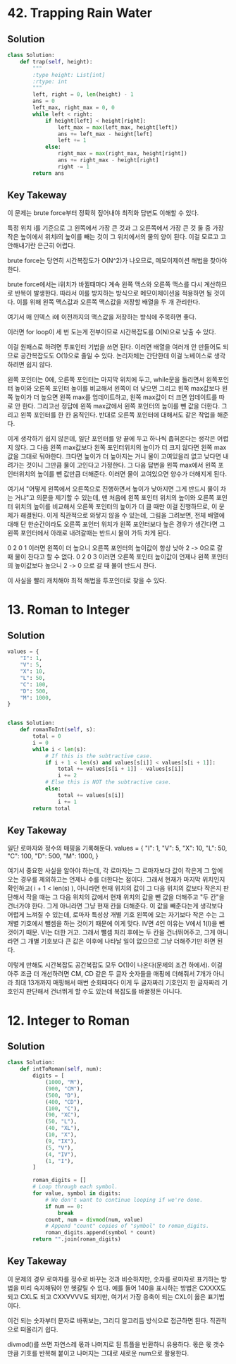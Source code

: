 
# 42. Trapping Rain Water

## Solution
```python
class Solution:
    def trap(self, height):
        """
        :type height: List[int]
        :rtype: int
        """
        left, right = 0, len(height) - 1
        ans = 0
        left_max, right_max = 0, 0
        while left < right:
            if height[left] < height[right]:
                left_max = max(left_max, height[left])
                ans += left_max - height[left]
                left += 1
            else:
                right_max = max(right_max, height[right])
                ans += right_max - height[right]
                right -= 1
        return ans
```

## Key Takeway
이 문제는 brute force부터 정확히 짚어내야 최적화 답변도 이해할 수 있다.

특정 위치 i를 기준으로 그 왼쪽에서 가장 큰 것과 그 오른쪽에서 가장 큰 것 둘 중
가장 작은 높이에서 위치i의 높이를 빼는 것이 그 위치에서의 물의 양이 된다. 이걸 모르고 고안해내기란 은근히 어렵다.

brute force는 당연히 시간복잡도가 O(N^2)가 나오므로, 메모이제이션 해법을 찾아야 한다.

brute force에서는 i위치가 바뀔때마다 계속 왼쪽 맥스와 오른쪽 맥스를 다시 계산하므로 반복이 발생한다. 따라서 이를 방지하는 방식으로
메모이제이션을 적용하면 될 것이다. 이를 위해 왼쪽 맥스값과 오른쪽 맥스값을 저장할 배열을 두 개 관리한다.

여기서 매 인덱스 i에 이전까지의 맥스값을 저장하는 방식에 주목하면 좋다.

이러면 for loop이 세 번 도는게 전부이므로 시간복잡도를 O(N)으로 낮출 수 있다.

이걸 원패스로 하려면 투포인터 기법을 쓰면 된다. 이러면 배열을 여러개 안 만들어도 되므로 공간복잡도도 O(1)으로 줄일 수 있다.
논리자체는 간단한데 이걸 노베이스로 생각하려면 쉽지 않다. 

왼쪽 포인터는 0에, 오른쪽 포인터는 마지막 위치에 두고,
while문을 돌리면서 왼쪽포인터 높이와 오른쪽 포인터 높이를 비교해서 왼쪽이 더 낮으면 그리고 왼쪽 max값보다 왼쪽 높이가 더 높으면 왼쪽 max를 업데이트하고, 
왼쪽 max값이 더 크면 업데이트를 따로 안 한다. 그리고선 정답에 왼쪽 max값에서 왼쪽 포인터의 높이를 뺀 값을 더한다. 
그리고 왼쪽 포인터를 한 칸 움직인다.
반대로 오른쪽 포인터에 대해서도 같은 작업을 해준다.

이게 생각하기 쉽지 않은데, 일단 포인터를 양 끝에 두고 하나씩 좁혀온다는 생각은 어렵지 않다.
그 다음 왼쪽 max값보다 왼쪽 포인터위치의 높이가 더 크지 않다면 왼쪽 max값을 그대로 둬야한다. 크다면 높이가 더 높아지는 거니 물이 고여있을리 없고
낮다면 내려가는 것이니 그만큼 물이 고인다고 가정한다. 그 다음 답변을 왼쪽 max에서 왼쪽 포인터위치의 높이를 뺀 값만큼 더해준다.
이러면 물이 고여있으면 양수가 더해지게 된다.

여기서 "어떻게 왼쪽에서 오른쪽으로 진행하면서 높이가 낮아지면 그게 반드시 물이 차는 거냐"고 의문을 제기할 수 있는데,
맨 처음에 왼쪽 포인터 위치의 높이와 오른쪽 포인터 위치의 높이를 비교해서 오른쪽 포인터의 높이가 더 클 때만 이걸 진행하므로,
이 문제가 해결된다. 이게 직관적으로 와닿지 않을 수 있는데, 그림을 그려보면, 전체 배열에 대해 단 한순간이라도 오른쪽 포인터 위치가
왼쪽 포인터보다 높은 경우가 생긴다면 그 왼쪽 포인터에서 아래로 내려갈때는 반드시 물이 가득  차게 된다.

0 2 0 1  이러면 왼쪽이 더 높으니 오른쪽 포인터의 높이값이 항상 낮아 2 -> 0으로 갈 때 물이 찬다고 할 수 없다.
0 2 0 3 이러면 오른쪽 포인터 높이값이 언제나 왼쪽 포인터의 높이값보다 높으니 2 -> 0 으로 갈 때 물이 반드시 찬다.

이 사실을 빨리 캐치해야 최적 해법을 투포인터로 찾을 수 있다.


# 13. Roman to Integer

## Solution
```python
values = {
    "I": 1,
    "V": 5,
    "X": 10,
    "L": 50,
    "C": 100,
    "D": 500,
    "M": 1000,
}


class Solution:
    def romanToInt(self, s):
        total = 0
        i = 0
        while i < len(s):
            # If this is the subtractive case.
            if i + 1 < len(s) and values[s[i]] < values[s[i + 1]]:
                total += values[s[i + 1]] - values[s[i]]
                i += 2
            # Else this is NOT the subtractive case.
            else:
                total += values[s[i]]
                i += 1
        return total

```

## Key Takeway
일단 로마자와 정수의 매핑을 기록해둔다.
values = {
    "I": 1,
    "V": 5,
    "X": 10,
    "L": 50,
    "C": 100,
    "D": 500,
    "M": 1000,
}

여기서 중요한 사실을 알아야 하는데, 각 로마자는 그 로마자보다 값이 작은게 그 앞에 오는 경우를 제외하고는
언제나 수를 더한다는 점이다. 
그래서 현재가 마지막 위치인지 확인하고( i + 1 < len(s) ), 아니라면 현재 위치의 값이 그 다음 위치의 값보다
작은지 판단해서 작을 때는 그 다음 위치의 값에서 현재 위치의 값을 뺀 값을 더해주고 "두 칸"을 건너가야 한다. 
그게 아니라면 그냥 현재 칸을 더해준다. 
이 값을 빼준다는게 생각보다 어렵게 느껴질 수 있는데, 로마자 특성상 개별 기호 왼쪽에 오는 자기보다 작은 수는
그 개별 기호에서 뺄셈을 하는 것이기 때문에 이게 맞다. IV면 4인 이유는 V에서 1(I)을 뺀 것이기 때문. VI는 더한 거고.
그래서 뺄셈 처리 후에는 두 칸을 건너뛰어주고, 그게 아니라면 그 개별 기호보다 큰 값은 이후에 나타날 일이 없으므로
그냥 더해주기만 하면 된다.

이렇게 만해도 시간복잡도 공간복잡도 모두 O(1)이 나온다(문제의 조건 하에서). 이걸 아주 조금 더 개선하려면 CM, CD 같은 두 글자 숫자들을 매핑에 더해줘서 7개가 아니라 최대 13개까지 매핑해서 매번 순회때마다 이게 두 글자짜리 기호인지 한 글자짜리 기호인지 판단해서 건너뛰게 할 수도 있는데 복잡도를 바꿀정돈 아니다.

# 12. Integer to Roman

## Solution
```python
class Solution:
    def intToRoman(self, num):
        digits = [
            (1000, "M"),
            (900, "CM"),
            (500, "D"),
            (400, "CD"),
            (100, "C"),
            (90, "XC"),
            (50, "L"),
            (40, "XL"),
            (10, "X"),
            (9, "IX"),
            (5, "V"),
            (4, "IV"),
            (1, "I"),
        ]

        roman_digits = []
        # Loop through each symbol.
        for value, symbol in digits:
            # We don't want to continue looping if we're done.
            if num == 0:
                break
            count, num = divmod(num, value)
            # Append "count" copies of "symbol" to roman_digits.
            roman_digits.append(symbol * count)
        return "".join(roman_digits)
```

## Key Takeway
이 문제의 경우 로마자를 정수로 바꾸는 것과 비슷하지만,
숫자를 로마자로 표기하는 방법을 미리 숙지해둬야 안 헷갈릴 수 있다.
예를 들어 140을 표시하는 방법은 CXXXX도 되고 CXL도 되고 CXXVVVV도 되지만,
여기서 가장 응축이 되는 CXL이 옳은 표기법이다. 

이건 되는 숫자부터 문자로 바꿔보는, 그리디 알고리듬 방식으로 접근하면 된다.
직관적으로 떠올리기 쉽다.

divmod()를 쓰면 자연스레 몫과 나머지로 된 튜플을 반환하니 유용하다.
몫은 몫 갯수만큼 기호를 반복해 붙이고 나머지는 그대로 새로운 num으로 활용한다.

